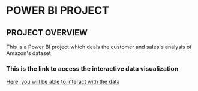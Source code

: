 # POWER BI PROJECT
## PROJECT OVERVIEW
This is a Power BI project which deals the customer and sales's analysis of Amazon's dataset

### This is the link to access the interactive data visualization
[Here, you will be able to interact with the data](https://app.powerbi.com/view?r=eyJrIjoiMDQwYzk4OTctMjA1YS00MGQyLThhNWItODM4YTI5MDdjMWFiIiwidCI6ImMwNjAzYjY0LTYyYTYtNDkyMy05YzU0LTkzMjFjM2YyMWVjNyJ9)
